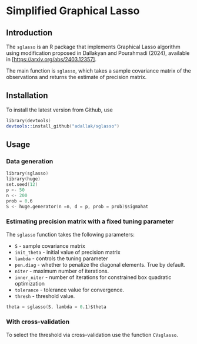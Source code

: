 # Simplified Graphical Lasso
## Introduction

The `sglasso` is an R package that implements Graphical Lasso algorithm using modification proposed in Dallakyan and 
Pourahmadi (2024), available in [https://arxiv.org/abs/2403.12357].

The main function is `sglasso`, which takes a sample covariance matrix of the observations and returns the estimate of precision matrix. 

## Installation

To install the latest version from Github, use

```s
library(devtools)
devtools::install_github("adallak/sglasso")
```

## Usage
### Data generation
```s
library(sglasso)
library(huge)
set.seed(12)
p <- 50
n <- 200
prob = 0.6
S <- huge.generator(n =n, d = p, prob = prob)$sigmahat
```

### Estimating precision matrix with a fixed tuning parameter

The `sglasso` function takes the following parameters:

* `S` - sample covariance matrix
* `init_theta` - initial value of precision matrix
* `lambda` - controls the tuning parameter
* `pen.diag` - whether to penalize the diagonal elements. True by default.
* `niter`   - maximum number of iterations.
* `inner_niter` - number of iterations for constrained box quadratic optimization
* `tolerance` - tolerance value for convergence.
* `thresh` - threshold value.

```s
theta = sglasso(S, lambda = 0.1)$theta
```

### With cross-validation
To select the threshold via cross-validation use the function `CVsglasso`.
